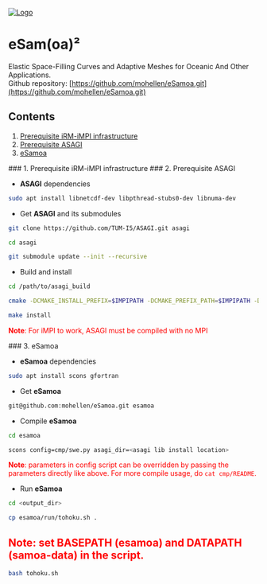 [![Logo](https://raw.githubusercontent.com/meistero/Samoa/master/logo_small.png)]( https://raw.githubusercontent.com/meistero/Samoa/master/logo.png)

eSam(oa)²
=========

Elastic Space-Filling Curves and Adaptive Meshes for Oceanic And Other Applications. <br>
Github repository: [https://github.com/mohellen/eSamoa.git](https://github.com/mohellen/eSamoa.git)

## Contents

1. [Prerequisite iRM-iMPI infrastructure](#impi)
2. [Prerequisite ASAGI](#asagi)
3. [eSamoa](#esamoa)


<a name="impi"/>
### 1. Prerequisite iRM-iMPI infrastructure

<a name="asagi"/>
### 2. Prerequisite ASAGI

- **ASAGI** dependencies
```bash
sudo apt install libnetcdf-dev libpthread-stubs0-dev libnuma-dev
```

- Get **ASAGI** and its submodules
```bash
git clone https://github.com/TUM-I5/ASAGI.git asagi
```
```bash
cd asagi
```
```bash
git submodule update --init --recursive
```

- Build and install
```bash
cd /path/to/asagi_build
```
```bash
cmake -DCMAKE_INSTALL_PREFIX=$IMPIPATH -DCMAKE_PREFIX_PATH=$IMPIPATH -DNOMPI=ON ../asagi
```
```bash
make install
```
<span style="color:red">**Note**: For iMPI to work, ASAGI must be compiled with no MPI</span>

<a name="esamoa"/>
### 3. eSamoa

- **eSamoa** dependencies
```bash
sudo apt install scons gfortran
```

- Get **eSamoa**
```bash
git@github.com:mohellen/eSamoa.git esamoa
```

- Compile **eSamoa**
```bash
cd esamoa
```
```bash
scons config=cmp/swe.py asagi_dir=<asagi lib install location>
```
<span style="color:red">**Note**: parameters in config script can be overridden by passing the parameters directly like above. For more compile usage, do `cat cmp/README`.</span>

- Run **eSamoa**
```bash
cd <output_dir>
```
```bash
cp esamoa/run/tohoku.sh .
```
<span style="color:red">**Note**: set BASEPATH (esamoa) and DATAPATH (samoa-data) in the script.</span>
-
```bash
bash tohoku.sh
```
